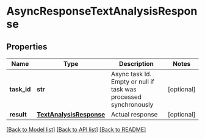 # AsyncResponseTextAnalysisResponse

## Properties
Name | Type | Description | Notes
------------ | ------------- | ------------- | -------------
**task_id** | **str** | Async task Id. Empty or null if task was processed synchronously | [optional] 
**result** | [**TextAnalysisResponse**](TextAnalysisResponse.md) | Actual response | [optional] 

[[Back to Model list]](../README.md#documentation-for-models) [[Back to API list]](../README.md#documentation-for-api-endpoints) [[Back to README]](../README.md)


